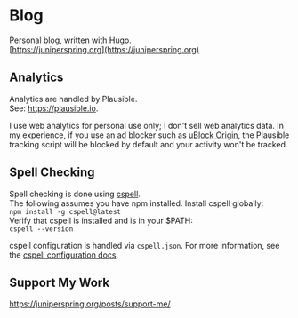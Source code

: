 # Blog
Personal blog, written with Hugo.  
[https://juniperspring.org](https://juniperspring.org)

## Analytics
Analytics are handled by Plausible.  
See: https://plausible.io.

I use web analytics for personal use only; I don't sell web analytics data.
In my experience, if you use an ad blocker such as [uBlock Origin](https://github.com/gorhill/uBlock), the Plausible tracking script will be blocked by default and your activity won't be tracked.

## Spell Checking
Spell checking is done using [cspell](https://cspell.org/).  
The following assumes you have npm installed.
Install cspell globally:  
`npm install -g cspell@latest`  
Verify that cspell is installed and is in your $PATH:  
`cspell --version`  

cspell configuration is handled via `cspell.json`. For more information, see the [cspell configuration docs](https://cspell.org/configuration/).

## Support My Work
https://juniperspring.org/posts/support-me/

